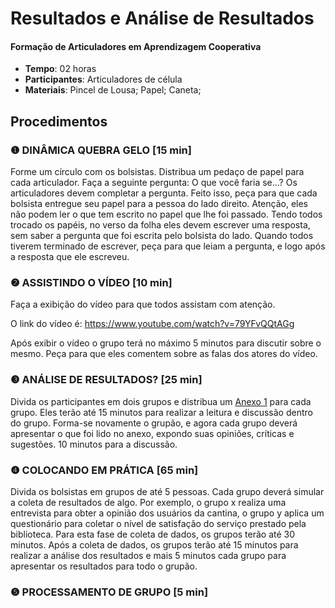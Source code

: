 # Resultados e Análise de Resultados
#### Formação de Articuladores em Aprendizagem Cooperativa

- **Tempo**: 02 horas
- **Participantes**:  Articuladores de célula
- **Materiais**: Pincel de Lousa; Papel; Caneta;

## Procedimentos

### ❶ DINÂMICA QUEBRA GELO [15 min]

Forme um círculo com os bolsistas. Distribua um pedaço de papel para cada articulador. Faça a seguinte pergunta: O que você faria se…? Os articuladores devem completar a pergunta. Feito isso, peça para que cada bolsista entregue seu papel para a pessoa do lado direito. Atenção, eles não podem ler o que tem escrito no papel que lhe foi passado. Tendo todos trocado os papéis, no verso da folha eles devem escrever uma resposta, sem saber a pergunta que foi escrita pelo bolsista do lado. Quando todos tiverem terminado de escrever, peça para que leiam a pergunta, e logo após a resposta que ele escreveu. 


### ❷ ASSISTINDO O VÍDEO [10 min]

Faça a exibição do vídeo para que todos assistam com atenção. 

O link do vídeo é: https://www.youtube.com/watch?v=79YFvQQtAGg

Após exibir o vídeo o grupo terá no máximo 5 minutos para discutir sobre o mesmo. Peça para que eles comentem sobre as falas dos atores do vídeo.

###  ❸ ANÁLISE DE RESULTADOS? [25 min]

Divida os participantes em dois grupos e distribua um [Anexo 1](anexo1.pdf) para cada grupo. Eles terão até 15 minutos para realizar a leitura e discussão dentro do grupo. 
Forma-se novamente o grupão, e agora cada grupo deverá apresentar o que foi lido no anexo, expondo suas opiniões, críticas e sugestões. 10 minutos para a discussão. 

###  ❹ COLOCANDO EM PRÁTICA [65 min]

Divida os bolsistas em grupos de até 5 pessoas. Cada grupo deverá simular a coleta de resultados de algo. Por exemplo, o grupo x realiza uma entrevista para obter a opinião dos usuários da cantina, o grupo y aplica um questionário para coletar o nível de satisfação do serviço prestado pela biblioteca. Para esta fase de coleta de dados, os grupos terão até 30 minutos. Após a coleta de dados, os grupos terão até 15 minutos para realizar a análise dos resultados e mais 5 minutos cada grupo para apresentar os resultados para todo o grupão.

###  ❺ PROCESSAMENTO DE GRUPO [5 min]